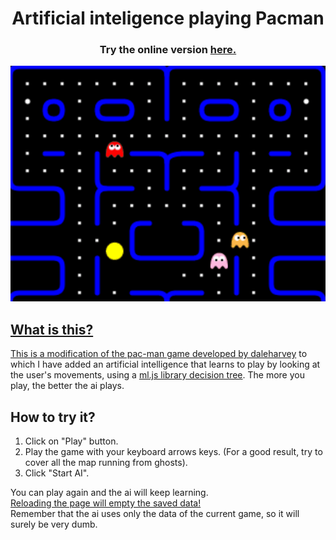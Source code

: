 <h1 align="center">Artificial inteligence playing Pacman</h1>
<h3 align="center">Try the online version <a href="https://carloscharlie.github.io/ai-pacman/">here.</h3>
<p align="center"><img src="demo.gif"></p>
      <h2>What is this?</h2>
      <p>
          This is a modification of <a href="https://github.com/daleharvey/pacman">the pac-man game developed by daleharvey</a> to which I have added an artificial intelligence that learns to play by looking at the user's movements, using a <a href="https://github.com/mljs/decision-tree-cart">ml.js library decision tree</a>.
          The more you play, the better the ai plays.
      </p>
      <h2>How to try it?</h2>
      <ol>
        <li>
          Click on "Play" button.
        </li>
        <li>
          Play the game with your keyboard arrows keys. (For a good result, try to cover all the map running from ghosts).
        </li>
        <li>
          Click "Start AI".
        </li>
      </ol>
      <p>
      You can play again and the ai will keep learning.
      <br>
      <u>Reloading the page will empty the saved data!</u>
      <br>
      Remember that the ai uses only the data of the current game, so it will surely be very dumb.
    </p>
